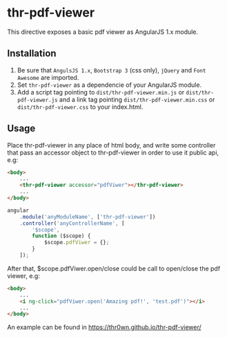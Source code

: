 # thr-pdf-viewer

This directive exposes a basic pdf viewer as AngularJS 1.x module.

## Installation

1. Be sure that `AngulsJS 1.x`, `Bootstrap 3` (css only), `jQuery` and `Font Awesome` are imported.
2. Set `thr-pdf-viewer` as a dependencie of your AngularJS module.
3. Add a script tag pointing to `dist/thr-pdf-viewer.min.js` or `dist/thr-pdf-viewer.js` and a link tag pointing `dist/thr-pdf-viewer.min.css` or `dist/thr-pdf-viewer.css` to your index.html.

## Usage

Place thr-pdf-viewer in any place of html body, and write some controller that pass an accessor object to thr-pdf-viewer in order to use it public api, e.g:
```html
<body>
    ...
    <thr-pdf-viewer accessor="pdfViwer"></thr-pdf-viewer>
    ...
</body>
```
```javascript
angular
    .module('anyModuleName', ['thr-pdf-viewer'])
    .controller('anyControllerName', [
        '$scope',
        function ($scope) {
            $scope.pdfViwer = {};
        }
    ]);
```
After that, $scope.pdfViwer.open/close could be call to open/close the pdf viewer, e.g:
```html
<body>
    ...
    <i ng-click="pdfViwer.open('Amazing pdf!', 'test.pdf')"></i>
    ...
</body>
```
An example can be found in https://thr0wn.github.io/thr-pdf-viewer/ 